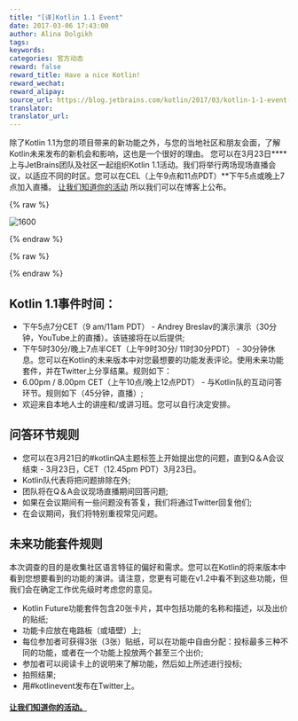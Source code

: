 ```yaml
---
title: "[译]Kotlin 1.1 Event"
date: 2017-03-06 17:43:00
author: Alina Dolgikh
tags:
keywords:
categories: 官方动态
reward: false
reward_title: Have a nice Kotlin!
reward_wechat:
reward_alipay:
source_url: https://blog.jetbrains.com/kotlin/2017/03/kotlin-1-1-event-2/
translator:
translator_url:
---
```


除了Kotlin 1.1为您的项目带来的新功能之外，与您的当地社区和朋友会面，了解Kotlin未来发布的新机会和影响，这也是一个很好的理由。
您可以在3月23日****上与JetBrains团队及社区一起组织Kotlin 1.1活动。我们将举行两场现场直播会议，以适应不同的时区。您可以在CEL（上午9点和11点PDT）**下午5点或晚上7点加入直播。 [让我们知道你的活动](https://docs.google.com/forms/d/e/1FAIpQLSf6iXcrIpaNIqeeUJI2L6pntS5yy_iI01PbrO9gTMmX0kg5Lw/viewform) 所以我们可以在博客上公布。

{% raw %}
<p><img alt="1600" class="size-full wp-image-4739 aligncenter" data-recalc-dims="1" src="https://i1.wp.com/blog.jetbrains.com/kotlin/files/2017/03/1600.png?resize=640%2C320&amp;ssl=1"/></p>
{% endraw %}


{% raw %}
<p><span id="more-4726"></span></p>
{% endraw %}

## Kotlin 1.1事件时间：


* 下午5点7分CET（9 am/11am PDT） -  Andrey Breslav的演示演示（30分钟，YouTube上的直播）。该链接将在以后提供;
* 下午5时30分/晚上7点半CET（上午9时30分/ 11时30分PDT） -  30分钟休息。您可以在Kotlin的未来版本中对您最想要的功能发表评论。使用未来功能套件，并在Twitter上分享结果。规则如下：
* 6.00pm / 8.00pm CET（上午10点/晚上12点PDT） - 与Kotlin队的互动问答环节。规则如下（45分钟，直播）;
* 欢迎来自本地人士的讲座和/或讲习班。您可以自行决定安排。

## 问答环节规则


* 您可以在3月21日的#kotlinQA主题标签上开始提出您的问题，直到Q＆A会议结束 -  3月23日，CET（12.45pm PDT）3月23日。
* Kotlin队代表将把问题排除在外;
* 团队将在Q＆A会议现场直播期间回答问题;
* 如果在会议期间有一些问题没有答复，我们将通过Twitter回复他们;
* 在会议期间，我们将特别重视常见问题。

## 未来功能套件规则

本次调查的目的是收集社区语言特征的偏好和需求。您可以在Kotlin的将来版本中看到您想要看到的功能的演讲。请注意，您更有可能在v1.2中看不到这些功能，但我们会在确定工作优先级时考虑您的意见。

* Kotlin Future功能套件包含20张卡片，其中包括功能的名称和描述，以及出价的贴纸;
* 功能卡应放在电路板（或墙壁）上;
* 每位参加者可获得3张（3张）贴纸，可以在功能中自由分配：投标最多三种不同的功能，或者在一个功能上投放两个甚至三个出价;
* 参加者可以阅读卡上的说明来了解功能，然后如上所述进行投标;
* 拍照结果;
* 用#kotlinevent发布在Twitter上。

#### [让我们知道你的活动。](https://docs.google.com/forms/d/e/1FAIpQLSf6iXcrIpaNIqeeUJI2L6pntS5yy_iI01PbrO9gTMmX0kg5Lw/viewform) 